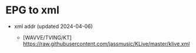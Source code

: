 # EPG to xml

* xml addr (updated 2024-04-06)

  - [WAVVE/TVING/KT]
    https://raw.githubusercontent.com/jassmusic/KLive/master/klive.xml

